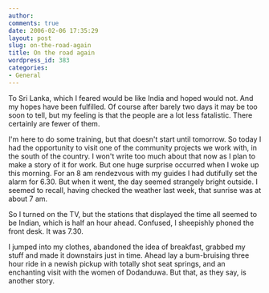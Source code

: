 ```yaml
---
author:
comments: true
date: 2006-02-06 17:35:29
layout: post
slug: on-the-road-again
title: On the road again
wordpress_id: 383
categories:
- General
---
```


To Sri Lanka, which I feared would be like India and hoped would not. And my hopes have been fulfilled. Of course after barely two days it may be too soon to tell, but my feeling is that the people are a lot less fatalistic. There certainly are fewer of them.

I'm here to do some training, but that doesn't start until tomorrow. So today I had the opportunity to visit one of the community projects we work with, in the south of the country. I won't write too much about that now as I plan to make a story of it for work. But one huge surprise occurred when I woke up this morning. For an 8 am rendezvous with my guides I had dutifully set the alarm for 6.30. But when it went, the day seemed strangely bright outside. I seemed to recall, having checked the weather last week, that sunrise was at about 7 am.

So I turned on the TV, but the stations that displayed the time all seemed to be Indian, which is half an hour ahead. Confused, I sheepishly phoned the front desk. It was 7.30.

I jumped into my clothes, abandoned the idea of breakfast, grabbed my stuff and made it downstairs just in time. Ahead lay a bum-bruising three hour ride in a newish pickup with totally shot seat springs, and an enchanting visit with the women of Dodanduwa. But that, as they say, is another story.
